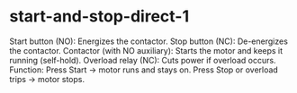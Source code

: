 # start-and-stop-direct-1
Start button (NO): Energizes the contactor.  Stop button (NC): De-energizes the contactor.  Contactor (with NO auxiliary): Starts the motor and keeps it running (self-hold).  Overload relay (NC): Cuts power if overload occurs.  Function: Press Start → motor runs and stays on. Press Stop or overload trips → motor stops.
